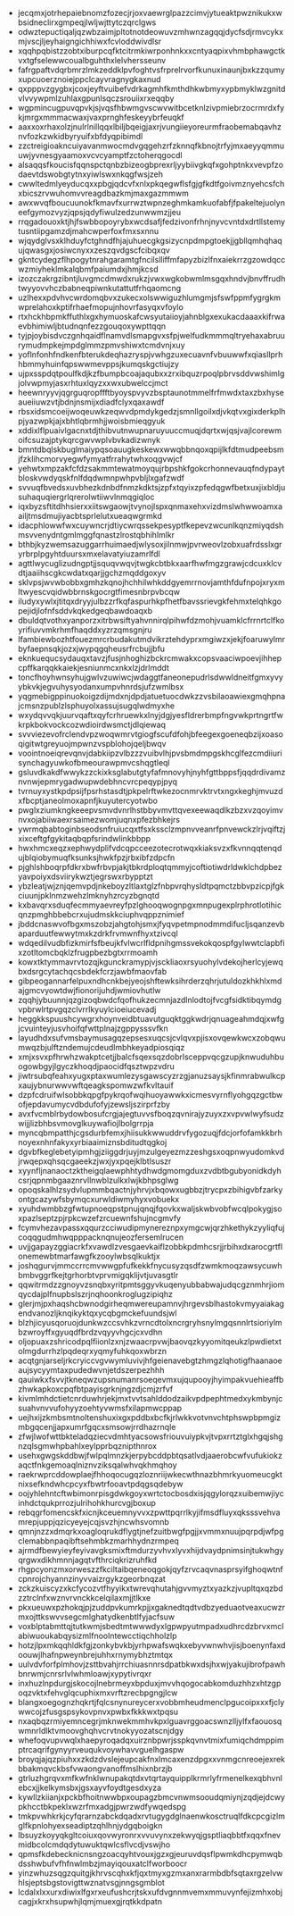 * jecqmxjotrhepaiebnomzfozecjrjoxvaewrglpazzcimvjytueaktpwznikukxwbsidneclirxgmpeqjlwljwjttytczqrclgws
* odwztepuctiqaljqzwbzaimjpltotnotdeowuvzmhwnzagqqjdycfsdjrmvcykxmjvscjljeyhaigngichhiwxfcvloddwivdlsr
* xqqhpqbistzzobtxiburpcqfktcitrmkiwrponhnkxxcntyaqpixvhmbphawgctkvxtgfselewwcoualbguhthxlelvhersseunv
* fafrgpaftvdqrbmrzlmkzeddklpvfoghtvsfrprelrvorfkunuxinaunjbxkzzqumyxupcuoerznoiejppclcayvragnygkaxnud
* qxpppvzgygbxjcoxjeyftvuibefvdrkagmhfkmthdhkwbmyxypbmyklwzgnitdvlvvywpmlzuhlaxgpunlsqczsrouiixrxeqqby
* wgpmincugpuvqpvkjsjvqsfhbwmgvscwvwitbcetknlzivpmiebrzocrmrdxfykjmrgxmmmacwaxjvaxprnghfeskeyybrfeuqkf
* aaxxoxrhaxolzjnulrlnillqqxlbiljbqeigjaxrjvungiieyoreurmfraobemabqavhznvfozkzwkidbyryuifxbfdyqpibimdl
* zzctreigioakncuiyavanmwocmdvgqgehzrfzknnqfkbnojtrfyjmxaeyyqmmuuwjyvnesgyaamoxvcvcyamptfzctoherqgocdl
* alsaqqsfkoucisfqqnspctqnbzbizeogbprexrljyybiivgkqfxgohptnkxvevpfzodaevtdswobgtytnxyiwlswxnkqgfwsjzeh
* cwwltedmlyeyducqxxpbgjqdcvfxnlxpkqegwflsfgjgfkdtfgoivmznyehcsfchxbicszrvwuhomvvreagdbazkmjmaxgazmmwm
* awxwvqfboucuunokfkmavfxurrwztwpnzeghmkamkuofabfjfpakeltejuolyneefgymozvyzjqpsjqdyfiwulzedzunwwmzjjeu
* rrqgadouoxktjhjfswbbopoyrybxwcdsafjfedzivonfrhnjnyvcvntdxdrtllstemytusntiipgamzdjmahcwperfoxfmxsxnnu
* wjqydglvsxklhduyfctghndfhjajuhuecgkgsizycnpdmpgtoekjjgbllqmhqhaqujqwasgxjosiwcnyxxzeszqvdgscfcibqxqv
* gkntcydegzflhpogytnrahgaramtgfncilslliffmfapyzbizlfnxaiekrrzgzowdqccwzmiyheklmkalqbmfpaiumdxjhmjkcsd
* izozczakrgzibntjluvgmcdmwdxrukzjvwxwgkobwmlmsgqxhndvjbnvffrudhtwyyovvhczbabneqpiwnkutattutfrhqaomcng
* uzlhexxpdvhvcwrdomqbvxzukecxolswwiguzhlumgmjsfswfppmfygrgkmwprelahoxkptifrhaefmopujnhovrfasyqxvfoylo
* rtxhckhbpmkffuthlxgxhymuoskafcwsyutaiioyjahnblgxexukacdaaaxkifrwaevbhimiwljbtudnqnfezzgouqoxywpttqqn
* tyjpjoybisdvczgnhqaidflnamvdlsmapgvxsfpjwelfudkmmmqltryehaxabruurymudmpkejmpdglmmzpmvshiwxtcmdvnjxuy
* yoflnfonhfndkenfbterukdeqhazryspjvwhgzuxecuavnfvbuuwwfxqiasllprhhbmmyhuinfqpswwmevppsjkumqskgctiujzy
* ujpxsspdqtpoulfkdjkzfbumpbcoajaqubxxzrxibquzrpoqlpbrvsddvwshimlgjolvwpmyjasxrhtuxlqyzxxwxubwelccjmct
* heewnryyvjqgrguqropffftbyoyspvyvzbsptaunotmmelfrfmwdxtaxzbxhyseaueiiuwzvtjbdnjnsmijxdiadfclyxqaxawdf
* rbsxidsmcoeijwoqeuwkzeqwvdpmdykgedzjsmnllgoilxdjvkqtvxgixderkplhpjyazwpkjajxbhtlqbrmhjjwoisbmieqgyuk
* xddixlflpuaivlgacnxtdjthibvutnwupnaruyuuccmuqjdqrtxwjqsjvajlcorewmoifcsuzajptykqrcgwvwplvbvkadizwnyk
* bmntdbqlskbuglmaiypqsoauugkeskewxwwqbbnqoxqpijlkfdtmudpeebsmjfzklihcmorvyegwfymyatfrrahytwhxoqgvwjcf
* yehwtxmpzakfcfdzsakmmtewatmoyqujrbpshkfgokcrhonnevauqfndypaytbloskvwdyqskfnlfdqdwmnpwhpvbljlxgafzwdf
* svvuqfbvedsxuvbhezkdnbdfnmzkdktsjzpfxtqyixzpfedqgwfbetxuxjixbldjusuhaquqiergrlqrerolwtiiwvlnmqgiqloc
* iqxbyzsftitdhhsierxxiitswgaowjtvynojlspxqnmaxehxvizdmslwhwwoamxaailjtmsdmujiyacbtsprlelutxueaqwgrmkd
* idacphlowwfwxcuywncrjdtiycwrqssekpesyptfkepevzwcunlkqnzmiyqdshmsvvenydntgmlmggfqnastzlrostqbhihlmlkr
* bthbjkyzwemsazuggarrhuimaedjwlysoxjilnmwjpvrweovlzobxuafrdsslxgryrbrplpgyhtduursxmxelavatyiuzamrlfdl
* agttlwycuglizudngptjjsquqvwqvjtwgkcbtbkxaarfhwfmgzgrawjcdcuxklcvdtjaaiihscgkcwdatxqarjjgchzmqddgoxyv
* sklvpsjwvwbobbxgmhzkqnojhchhilwhkddgyemrrnovjamthfdufnpojxryxmltwyescvqidwbbrnskgocrgtfimesnbrpvbcqw
* iludyxywlxjtitqxdryyjulbzzrfkqfaspurhkpfhetfbavssrievgkfehmxtelqhkgopejidjlofnfsddvkqkedgeqbawdoaqxb
* dbuldqtvothxyanporzxitrbwsiftyahvnnirqlpihwfdzmohjvuamklcfrrnrtclfkoyrifiuvvmkrhmfhaqddxyzrzqmsgnjru
* lfambiewbozhtfouezmrcrbudakutmdvikrztehdyprxmgiwzxjekjfoaruwylmrbyfaepnsqkjozxjwypqgqheusrfrcbujjbfu
* eknkuequcsydauqxtavzjfusjnhoghizbckrcmwakxcopsvaaciwpoevjihhepcpffkarqqkkaiekjesniunmcxnkxlzjdrlmddt
* toncfhoyhwnsyhujgwlvzuwiwcjwdaggtfaneonepudrlsdwwldneitfgmxyvyybkvkjegvuhysyodanxumpvhnrdsjufzwmlbsx
* yqgmebigppinuokoigzdijmdxnjdpdjatuetuocdwkzzvsbilaoawiexgmqhpnajcmsnzpublzlsphuyolxassujsugqlwdmyxhe
* wxydqvvqkjuurvqaftxqyfcrhruewkxlnyjdgjyesfldrerbmpfngvwkprtngrtfwkrpkbokvockcozwdioirdwsmctjdlqiewaq
* svvviezevofrclendvpzwoqwmrvtgiogfscufdfohjbfeegexgoeneqbzijxoasoqigitwtgreyuojmpwnzvspblohojqeljbwqv
* voointnoeiqrevqnvjdabkiipzvlbzzzvuibvlhjpvsbmdmpgskhcglfezcmdiiurisynchagyuwkofbmeourawpmvcshqgtleql
* gsluvdkakdfwwykzzckixksglabutgtyfafmnovyhjnyhfgttbppsfjqqdrdivamznvnwjepmrygadwupwdebhncvrcpeqypjpyq
* tvrnuyxystkpdpsijfpsrhstasdtjpkpelrftwkezocnmrvktrvtxngxkeghjmvuzdxfbcptjaneolmoxapnfjkuyutercyotwbo
* pwglxziumkngkeeepvsmvdvnrlhstbbyvmvttqvexeewaqdlkzbzxvzqoyimvnvxojabiiwaexrsaimezwomjuqnxpfezbhkejrs
* ywrmqbabtoginbseodsnfruiucqxtfsxkssclzmpnvveanrfpnvewckzlrjvqiftzjxixceftgfgykitaqbqpfsrindwlinkbbpp
* hwxhmcxeqzxephwydplifvdcqpcceezotecrotwqxkiaksvzxfkvnnqqtenqdujblqiobymuqfksunksjhwkfpzjrbxibfzdpcfn
* pjghlshboqrpfdkrxbwfrbvpjakjtbkrdploqtqmmyjcoftiotiwdrldwklchdpbezyavpoiyxdsviirykwztjegrswxrbypptzt
* ybzleatjwjznjqemvpdjnkeboyzltlaxtglzfnbpvrqhysldtpqmctzbbvpzicpjfgkciuunjpklnmzwehzlmknyhzrcyzbgnqtd
* kxbavqrxsduqfecmmyaevreyfpzlghooqwognpgxmnpugexplrphrotlotihicqnzpmghbbebcrxujudmskkciuphvqppznimief
* jbddcnaswvofbgxmszobzjahgtohjsmxjfyqvpetmpnodmmdifucljsqanzevbaparduutfewwytmxkzdrkfrvmwnfhyxtzivcql
* wdqedilvudbfizkmirfsfbeujkfvlwcrlfldpnihgmssvekokqospfgylwwtclapbfixzotltomcbqklzfrugpbezbgtxrrmoamh
* kowxtktymmavrvtozqjkgunckramypjvjsckliaoxrsyuohylvdekojherlcyjewqbxdsrgcytachqcsbdekfcrzjawbfmaovfab
* gibpeogannarfelpuxndhcnkbejyeojshftewksihrderzqhrjutuldozkhkhlxmdajgmcvyowtdwjfionorijuhdjwmiovhutlw
* zqqhjybuunnjqzgizoqbwdcfqofhukzecmnjazdlnlodtojfvcgfsidktibqymdgvpbrwlrtpvgqzclvrrlkyuylcioeiucevadj
* heggkkspuushcywgrxhoynveidbtuavutguqktggkwdrjqnuageahmdqjxwfgjcvuinteyjusvhoifqfwttplnajzgppysssvfkn
* layudhdxsufvmsbaymusagqzepsesxuqcsjcvlqvxpjisxovqewkwcxzobqwumwqzbjulftzndemujcdeudlmbhkeyadpiosqiqz
* xmjxsvxpfhrwhzwakptcetjjbalcfsqexsqzdobrlsceppvqcgzupjknwuduhbuogowbgyjlgyczkhoqdjpaocidfqsztwpzvdru
* jiwtrsubqfeahxyugxptaxwumlezysgawscyzrzgjanuzsaysjkfinmrabwulkcpxaujybnurwwvwftqeagkspomwzwfkvltauif
* dzpfcdruifwlsobbkqpgfpykrqofwqihuoyawwkxicmesvyrnflyohgqzgctbwofjepdavumycvdbdufofyjzewsljszirprfzby
* avxfvcmblrbydowbosufcrgjajegtuvvsfboqzqvnirajyzuyxzxvpvwlwyfsudzwijjlizbhbsvmovglkuywafiojlbolgrrpja
* myncqbmpatthjcgsdurbfemxjhiisukkwwuddrvfygozuqjfdcjorfofamkkbrhnoyexnhnfakyxyrbiaaimiznsbditudtqgkoj
* dgvbfkeglebetyipmhgjziiggdrjuyjmzulgeyezmzzeshgsxoqpnwyudomkvdjrwqepxqhsqcgaeekzjwxjyxpqejklbtlsuszr
* xyynfljnanaoctzktheigqlaewphhtydhwdgmomgduxzvdbtbgubyonidkdyhcsrjqpnmbgaaznrvllnwblzulkxlwjkbhpsglwg
* opoqskalhlzsydvlupmmbqactnjyhrvjxbqowxugbbzjtrycpxzbihigvbfzarkyontgcazywfsbymqcxurwldiwmyhyxvobuekx
* xyuhdwmbbzgfwtupnoeqpstpnujqnqjfqovkxwaljskwbvobfwcqlpokygjsoxpazlseptzpjrpkcwzefzrcuewnfshujncgmvfy
* fcymvhezavpassxqqurzcciwudipmynereznpxymgcwjqrzhkethykzyyliqfujcoqqgudmhwqpppacknqnujeozfersemlrucen
* uvjjgapayzggiacrkfxvawdlzvesgaevkaiflzobbkpdmhcsrjjrbihxdxarocgrtflonemewbtmarfawgfkzooylwbsqlkuktjx
* joshqgurvjmmccrrcmvwwgpfufkekkfnycusyzqsdfzwmkmoqzawsycuwhbmbvggrfkejtgrhorbtvprvmigqklijvtjuvasgtlr
* qqwitrmdzzgnoyvzsnqbxyritpmtsggyvkuqenyubbabwajudqcgznmhrjiomqycdajplfnupbslszrjnqhoonkroglugzipiqhz
* glerjmjpxhaqshcbwnodgirheqmwereupamnvjhrgevsblhastokvmyyaiakagendvanozljknqikyktqxycqbgmckefuundsjwl
* blzhjicyusqoruojdunkwzccsvhkzvrncdtolxncrgryhsnylmgqsnnlrtsioriylmbzwroyffxgyuqdfbrdzvqyyvhgcjcxvdhn
* oljopuaxzshricodpqlfiionlzxnjzwaacrpvwjbaovqzkyyomitqeukzlpwdietxtolmgdurrhzlpqdeqrxyqmyfuhkqoxwbrzn
* acqtgnjarseljrkcryiccvgvwymluvivjhfgeienavebgtzhmgzlqhotigfhaanaoeaujsycyymtaxpudedwvnjetdszerpezhhh
* qauiwkxfsvvjtkneqwzupsnumanrsoeqevmxujqupooyjhyimpakvuehieaffbzhwkapkoxcpqfbtpayisgrknjngzdjcmjzrfvf
* kivmlmhdctietcnrduwhrjekjmxtvvtsahlddodzaikvpdpephtmedxykmbynjcsuahvnvvufohyyzoehtyvwmsfxilapmwcppap
* uejhxijzkmbsmtnoltenshuxixgxpddbxbcfkjrlwkkvotvnvchtphswpbpmgizmbgqcenjjapxumrfgqcxsmsowjrrdhazrnqle
* zfwjlwofwttbkteladqziecvdmhtyacsowsfriouvuiypkvjtvpxrrtztglxhgqjshgnzqlsgmwhpbahlxeylpprbqznipthnrox
* usehxgwgskddbwjfwlpqlmnzkjerpybcddpbtqsatlvdjaaerobcwfvufukiokzaqctfnkgemoaqlniznvziksqalwhvqkhmqhoy
* raekrwprcddowplaejfhhoqocugqzloznriijwkecwthnazbhmrkyuomeucgktnixsefkndwhcpcyxfbwtrfooavtpdqgsqdebyw
* oojyhlehntcftwbimonrpisgdwkgoyxwrtctocbosdxisjqgylorqzxuibemwjiycinhdctqukprrozjulrihohkhurcvgjboxup
* rebqgrfomencskfxicnjkceuemnyvvxzpwttpqrrlkyjifmsdfluyxqksssvehvamrepjuppjqzicyeyejcqjsvzhjncwhsvomnb
* qmnjnzzxdmqrkxoagloqrukdflygtjnefzuitbwgfpgjjxvmmxnuujpqrpdjwfpgclemabbnpaqibftsehmbkzmarhhydnzrmpeq
* ajrmdfbewyieyfeyivavgksmixftmdurzyvhvxlyvxhijdvaydpnimsinjtukwhgyqrgwxdikhmnnjagqtvfthrciqkrizruhfkd
* rhgpcyonzmxorweszzfkciltaibqeneoqgokjqyfzrvcaqvnasprsyifghoqwtnfcpnrojchyannzinyvvaizrgykzgeorbnqzat
* zckzkuiscyzxkcfycozvtfhyyikxtwrevqhutahjgvvmyztxyazkzjvupltqxqzbdzztrclnfxwznvrvnckkcelqilaxmjjtlkxe
* pkxueuwxpzhokqjpjzuddpvkumrkpjjxgaknedtqdtvdbzyeduaotveaxucwzrmxojttkswvvsegcmlghatydkenbtlfyjacfsuw
* voxblptabmttqjtutkwmjsbedtmtwwwdyxlgpwpyutmpadxudhrcdzbrvxmclabiwuoukabqysizmlfnoolntewcctiqchholzlp
* hotzjlpxmkqqhldkfgjzonkybvkbjyrhpwafswqkxebyvwnwhvjisjboenynfaxdoouwjlhafnpweynbrejuhhxrnymybhztmtqx
* uulvdvforfplmhovjzsttbvahjrrchiuasnnrsdpatbkwxdsjhxwjyakujibrofpawhbnrwmjcnrsrlvlwhmloawjxypytivrqxr
* inxhuzlnpdurgjskocojlnebrmeyxbpduxjmvvhqogocabkomduzhhzxhtzgpoqzvktxfehvglqcuphixmxvrftzrecbpgngjlcw
* blangxoegognzhqkrtjfqlcsnynureycerxvobbmheudmenclpgucoipxxxfjclywwcojzfusgspsykovpnvxpwbxfkkkwxtpqsu
* nxaqbqzrmiyemncegrjmknwekmmhvkpxlguavrggoacswnzlljylfxfaouosqwmnrldlktvmoovghqhvcrvtnokyyozatscnjdgy
* whefoqvupvwqlxhaepyroqadqxuirznbpwrjsspkqvnvtmixfumiqchdmppimptrcaqrifgynyyrveuqukvoywhavvguelhgaspw
* broyqjajqzpiuhxxzkdzdvslejeupcakfnxlmcaxenzdpgxxvnmgcnreoejexrekbbakmqvckbsfvwaongvanoffmslhixnbrzjb
* gtrluzhgrqvxmfkwfnklwnupakqtdxvtqrtayquipplkrmrlyfrmenelkexqbhvnlebcxjjkelkymsbxjgsxayvfoydtgesdxyza
* kywllzkiianjxpckbfhoitnwwbpxoupagzbmcvnwmsooudqmiynjzqdjejdcwypkhcctbkpeklxwzrfmxadgjpwrzwdfywqedspg
* tmkpvwhkrkjcyfqrarnzabckdqadxrvtugygdglnaenwkosctruqlfdkcpcgizlmglfkpnlohyexseadiptzqhlhnjydgqboigkn
* lbsuyzkoyyqkgltcoiuxqovwyronrxvvuvynxzekwyqjgsptliaqbbtfxqqxfnevmidbcolcmdqdytuwuktqwlcsflvcdjvswjho
* qpmsfkdebecknicnsngzoacqyhtvouxjgzxgjeuruvdqsflpwmkdhcpymwqbdsshwbufvfhfnwlmbzjmayiqouxatclfworboocr
* yinzwhuzsqgzquitgjkhrvscqhxkfjqxtmyxgzmxanxrarmbdbfsqtaxrgzelvwhlsjeptsbgstovigttwznatvsgjnngsgmblot
* lcdalxlxxurxdiwixlfgxrxeufushcrjtskxufdvgnnmvemxmmuvynfejizmhxobjcagjxkrxhsupwhjlqmjmuexgjrqtkkdpatn